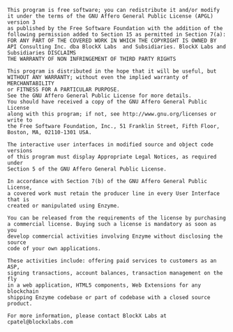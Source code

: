     This program is free software; you can redistribute it and/or modify
    it under the terms of the GNU Affero General Public License (APGL) version 3
    as published by the Free Software Foundation with the addition of the
    following permission added to Section 15 as permitted in Section 7(a):
    FOR ANY PART OF THE COVERED WORK IN WHICH THE COPYRIGHT IS OWNED BY
    API Consulting Inc. dba BlockX Labs  and Subsidiaries. BlockX Labs and Subsidiaries DISCLAIMS
    THE WARRANTY OF NON INFRINGEMENT OF THIRD PARTY RIGHTS

    This program is distributed in the hope that it will be useful, but
    WITHOUT ANY WARRANTY; without even the implied warranty of MERCHANTABILITY
    or FITNESS FOR A PARTICULAR PURPOSE.
    See the GNU Affero General Public License for more details.
    You should have received a copy of the GNU Affero General Public License
    along with this program; if not, see http://www.gnu.org/licenses or write to
    the Free Software Foundation, Inc., 51 Franklin Street, Fifth Floor,
    Boston, MA, 02110-1301 USA.

    The interactive user interfaces in modified source and object code versions
    of this program must display Appropriate Legal Notices, as required under
    Section 5 of the GNU Affero General Public License.

    In accordance with Section 7(b) of the GNU Affero General Public License,
    a covered work must retain the producer line in every User Interface that is
    created or manipulated using Enzyme.

    You can be released from the requirements of the license by purchasing
    a commercial license. Buying such a license is mandatory as soon as you
    develop commercial activities involving Enzyme without disclosing the source
    code of your own applications.

    These activities include: offering paid services to customers as an ASP,
    signing transactions, account balances, transaction management on the fly
    in a web application, HTML5 components, Web Extensions for any blockchain
    shipping Enzyme codebase or part of codebase with a closed source product.

    For more information, please contact BlockX Labs at cpatel@blockxlabs.com
